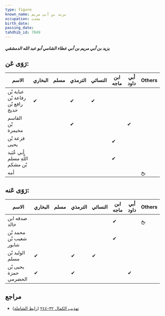 ```yaml
---
type: figure
known_name: يزيد بن أبي مريم
occupation: محدث
birth_date:
passing_date:
tahdhib_id: 7049
---
```

##### يزيد بن أبي مريم بن أبي عطاء الشامي أبو عبد الله الدمشقي

## رَوَى عَن:
| الاسم                             | البخاري | مسلم | الترمذي | النسائي | ابن ماجه | أبي داود | Others |
| --------------------------------- | ------- | ---- | ------- | ------- | -------- | -------- | ------ |
| عباية بْن رفاعة بْن رافع بْن خديج | ✔       |      | ✔       | ✔       |          |          |        |
| القاسم بْن مخيمرة                 |         |      | ✔       |         |          | ✔        |        |
| قزعة بْن يحيى                     |         |      |         |         | ✔        |          |        |
| أبي عُبَيد اللَّهِ مسلم بْن مشكم  |         |      |         |         | ✔        |          |        |
| أمه                               |         |      |         |         |          |          | بخ     |
## رَوَى عَنه:
| الاسم                   | البخاري | مسلم | الترمذي | النسائي | ابن ماجه | أبي داود | Others |
| ----------------------- | ------- | ---- | ------- | ------- | -------- | -------- | ------ |
| صدقه ابن خالد           |         |      |         |         | ✔        |          | بخ     |
| محمد بْن شعيب بْن شابور |         |      |         |         | ✔        |          |        |
| الوليد بْن مسلم         | ✔       |      | ✔       | ✔       |          |          |        |
| يحيى بْن حمزة الحضرمي   | ✔       |      | ✔       |         |          | ✔        |        |
## مراجع
- [تهذيب الكمال ٣٢-٢٤٤](obsidian://open?vault=Tahdhib-al-Kamal&file=Figures/٧٠٤٩-يزيد%20بن%20أبي%20مريم%20بن%20أبي%20عطاء%20الشامي%20أبو%20عبد%20الله%20الدمشقي) ([رابط الشاملة](https://shamela.ws/book/3722/17358))